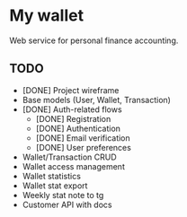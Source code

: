 # My wallet

Web service for personal finance accounting.

## TODO

- [DONE] Project wireframe
- Base models (User, Wallet, Transaction)
- [DONE] Auth-related flows
  - [DONE] Registration
  - [DONE] Authentication
  - [DONE] Email verification
  - [DONE] User preferences
- Wallet/Transaction CRUD
- Wallet access management
- Wallet statistics
- Wallet stat export
- Weekly stat note to tg
- Customer API with docs
